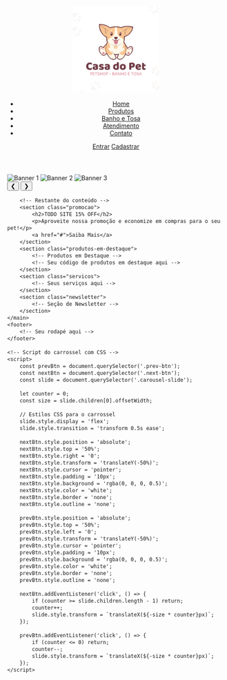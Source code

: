 <!DOCTYPE html>
<html lang="pt-BR">
<head>
    <meta charset="UTF-8">
    <meta name="viewport" content="width=device-width, initial-scale=1.0">
    <title>Casa do Pet</title>
    <link rel="stylesheet" href="style.css">
</head>
<body>
    <header>
        <div class="logo">
            <img src="https://github.com/guilherme-rigel/CasaDoPet/blob/main/logo%20casa%20do%20pet.png?raw=true" alt="Logo Casa do Pet" width="200" height="200">
        </div>
        <nav>
            <ul>
                <li><a href="#">Home</a></li>
                <li><a href="#">Produtos</a></li>
                <li><a href="#">Banho e Tosa</a></li>
                <li><a href="#">Atendimento</a></li>
                <li><a href="#">Contato</a></li>
            </ul>
        </nav>
        <div class="login-cadastro">
            <a href="#">Entrar</a>
            <a href="#">Cadastrar</a>
        </div>
    </header>
    <main>
        <!-- Carrossel de Imagens -->
        <div class="carousel-container">
            <div class="carousel-slide">
                <img class="carousel-image" src="banner1.jpg" alt="Banner 1">
                <img class="carousel-image" src="banner2.jpg" alt="Banner 2">
                <img class="carousel-image" src="banner3.jpg" alt="Banner 3">
            </div>
            <button class="prev-btn">&#10094;</button>
            <button class="next-btn">&#10095;</button>
        </div>

        <!-- Restante do conteúdo -->
        <section class="promocao">
            <h2>TODO SITE 15% OFF</h2>
            <p>Aproveite nossa promoção e economize em compras para o seu pet!</p>
            <a href="#">Saiba Mais</a>
        </section>
        <section class="produtos-em-destaque">
            <!-- Produtos em Destaque -->
            <!-- Seu código de produtos em destaque aqui -->
        </section>
        <section class="servicos">
            <!-- Seus serviços aqui -->
        </section>
        <section class="newsletter">
            <!-- Seção de Newsletter -->
        </section>
    </main>
    <footer>
        <!-- Seu rodapé aqui -->
    </footer>

    <!-- Script do carrossel com CSS -->
    <script>
        const prevBtn = document.querySelector('.prev-btn');
        const nextBtn = document.querySelector('.next-btn');
        const slide = document.querySelector('.carousel-slide');

        let counter = 0;
        const size = slide.children[0].offsetWidth;

        // Estilos CSS para o carrossel
        slide.style.display = 'flex';
        slide.style.transition = 'transform 0.5s ease';

        nextBtn.style.position = 'absolute';
        nextBtn.style.top = '50%';
        nextBtn.style.right = '0';
        nextBtn.style.transform = 'translateY(-50%)';
        nextBtn.style.cursor = 'pointer';
        nextBtn.style.padding = '10px';
        nextBtn.style.background = 'rgba(0, 0, 0, 0.5)';
        nextBtn.style.color = 'white';
        nextBtn.style.border = 'none';
        nextBtn.style.outline = 'none';

        prevBtn.style.position = 'absolute';
        prevBtn.style.top = '50%';
        prevBtn.style.left = '0';
        prevBtn.style.transform = 'translateY(-50%)';
        prevBtn.style.cursor = 'pointer';
        prevBtn.style.padding = '10px';
        prevBtn.style.background = 'rgba(0, 0, 0, 0.5)';
        prevBtn.style.color = 'white';
        prevBtn.style.border = 'none';
        prevBtn.style.outline = 'none';

        nextBtn.addEventListener('click', () => {
            if (counter >= slide.children.length - 1) return;
            counter++;
            slide.style.transform = `translateX(${-size * counter}px)`;
        });

        prevBtn.addEventListener('click', () => {
            if (counter <= 0) return;
            counter--;
            slide.style.transform = `translateX(${-size * counter}px)`;
        });
    </script>
</body>
</html>
